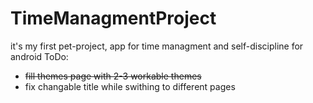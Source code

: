 # TimeManagmentProject
it's my first pet-project, app for time managment and self-discipline for android
ToDo: 
- ~~fill themes page with 2-3 workable themes~~
- fix changable title while swithing to different pages
